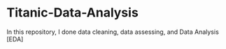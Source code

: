 # Titanic-Data-Analysis
In this repository, I done data cleaning, data assessing, and Data Analysis [EDA]
